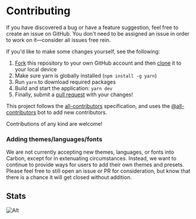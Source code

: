 # Contributing

If you have discovered a bug or have a feature suggestion, feel free to create an issue on GitHub. You don't need to be assigned an issue in order to work on it—consider all issues free rein.

If you'd like to make some changes yourself, see the following:

1. [Fork](https://help.github.com/articles/fork-a-repo/) this repository to your own GitHub account and then [clone](https://help.github.com/articles/cloning-a-repository/) it to your local device
1. Make sure yarn is globally installed (`npm install -g yarn`)
1. Run `yarn` to download required packages
1. Build and start the application: `yarn dev`
1. Finally, submit a [pull request](https://help.github.com/articles/creating-a-pull-request-from-a-fork/) with your changes!

This project follows the [all-contributors](https://github.com/kentcdodds/all-contributors) specification, and uses the [@all-contributors](https://allcontributors.org/docs/en/bot/usage) bot to add new contributors. 

Contributions of any kind are welcome!

### Adding themes/languages/fonts

We are not currently accepting new themes, languages, or fonts into Carbon, except for in extenuating circumstances. Instead, we want to continue to provide ways for users to add their own themes and presets. Please feel free to still open an issue or PR for consideration, but know that there is a chance it will get closed without addition.

## Stats
![Alt](https://repobeats.axiom.co/api/embed/471ed135120d0b6c3ec17fa4e8aa371c9173bd87.svg "Repobeats analytics image")

